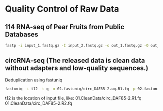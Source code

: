 # Quality Control of Raw Data

## 114 RNA-seq of Pear Fruits from Public Databases

```bash
fastp -i input_1.fastq.gz -I input_2.fastq.gz -o out_1.fastq.gz -O out_2.fastq.gz
```
## circRNA-seq (The released data is clean data without adapters and low-quality sequences.)
Deduplication using fastuniq
```bash
fastuniq -i t12 -t q -o 02.fastuniq/circ_DAF85-2.uq.R1.fq -p 02.fastuniq/circ_DAF85-2.uq.R2.fq
```
t12 is the location of input file, like:
01.CleanData/circ_DAF85-2.R1.fq
01.CleanData/circ_DAF85-2.R2.fq
